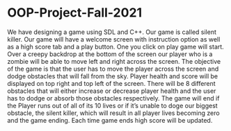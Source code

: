 # OOP-Project-Fall-2021
We have designing a game using SDL and C++. Our game is called silent killer. Our game will have a welcome screen with instruction option as well as a high score tab and a play button. One you click on play game will start. Over a creepy backdrop at the bottom of the screen our player who is a zombie will be able to move left and right across the screen. The objective of the game is that the user has to move the player across the screen and dodge obstacles that will fall from the sky. Player health and score will be displayed on top right and top left of the screen. There will be 8 different obstacles that will either increase or decrease player health and the user has to dodge or absorb those obstacles respectively. The game will end if the Player runs out of all of its 10 lives or if it’s unable to doge our biggest obstacle, the silent killer, which will result in all player lives becoming zero and the game ending. Each time game ends high score will be updated.
